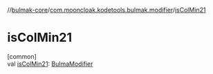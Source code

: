 //[bulmak-core](../../index.md)/[com.mooncloak.kodetools.bulmak.modifier](index.md)/[isColMin21](is-col-min21.md)

# isColMin21

[common]\
val [isColMin21](is-col-min21.md): [BulmaModifier](-bulma-modifier/index.md)
